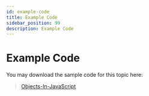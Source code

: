 ```yaml
---
id: example-code
title: Example Code
sidebar_position: 99
description: Example Code
---
```


# Example Code

You may download the sample code for this topic here:

> [Objects-In-JavaScript](https://github.com/WPFoundations-Examples/Objects-In-JavaScript)
